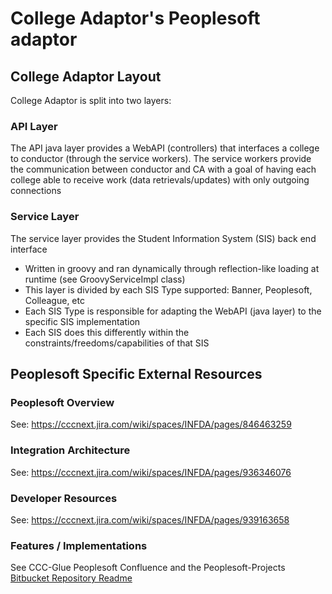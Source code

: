 # College Adaptor's Peoplesoft adaptor

## College Adaptor Layout

College Adaptor is split into two layers:

### API Layer

The API java layer provides a WebAPI (controllers) that interfaces a college to conductor (through the service workers).
The service workers provide the communication between conductor and CA with a goal of having each college able to
receive work (data retrievals/updates) with only outgoing connections

### Service Layer
The service layer provides the Student Information System (SIS) back end interface

* Written in groovy and ran dynamically through reflection-like loading at runtime (see GroovyServiceImpl class)
* This layer is divided by each SIS Type supported: Banner, Peoplesoft, Colleague, etc
* Each SIS Type is responsible for adapting the WebAPI (java layer) to the specific SIS implementation
* Each SIS does this differently within the constraints/freedoms/capabilities of that SIS


## Peoplesoft Specific External Resources

### Peoplesoft Overview
See: https://cccnext.jira.com/wiki/spaces/INFDA/pages/846463259

### Integration Architecture
See: https://cccnext.jira.com/wiki/spaces/INFDA/pages/936346076

### Developer Resources
See: https://cccnext.jira.com/wiki/spaces/INFDA/pages/939163658

### Features / Implementations
See CCC-Glue Peoplesoft Confluence and the Peoplesoft-Projects [Bitbucket Repository Readme](https://bitbucket.org/cccnext/peoplesoft-projects/src/develop/)
